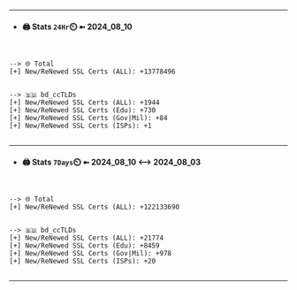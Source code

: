 

---
- #### 🖨️ **Stats** `24Hr`⏲️ ➼ 2024_08_10
```console


--> 🌐 Total
[+] New/ReNewed SSL Certs (ALL): +13778496


--> 🇧🇩 bd_ccTLDs
[+] New/ReNewed SSL Certs (ALL): +1944
[+] New/ReNewed SSL Certs (Edu): +730
[+] New/ReNewed SSL Certs (Gov|Mil): +84
[+] New/ReNewed SSL Certs (ISPs): +1


```

---
- #### 🖨️ **Stats** `7Days`⏲️ ➼ 2024_08_10 <--> 2024_08_03
```console


--> 🌐 Total
[+] New/ReNewed SSL Certs (ALL): +122133690


--> 🇧🇩 bd_ccTLDs
[+] New/ReNewed SSL Certs (ALL): +21774
[+] New/ReNewed SSL Certs (Edu): +8459
[+] New/ReNewed SSL Certs (Gov|Mil): +978
[+] New/ReNewed SSL Certs (ISPs): +20


```

---

